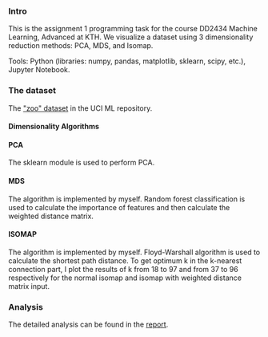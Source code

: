 ### Intro
This is the assignment 1 programming task for the course DD2434 Machine Learning, Advanced at KTH. We visualize a dataset using 3 dimensionality reduction methods: PCA, MDS, and Isomap.

Tools: Python (libraries: numpy, pandas, matplotlib, sklearn, scipy, etc.), Jupyter Notebook.
### The dataset
The ["zoo" dataset](https://archive.ics.uci.edu/ml/datasets/zoo) in the UCI ML repository.

#### Dimensionality Algorithms
#### PCA
The sklearn module is used to perform PCA.
#### MDS
The algorithm is implemented by myself. 
Random forest classification is used to calculate the importance of features and then calculate the weighted distance matrix.  
#### ISOMAP
The algorithm is implemented by myself. Floyd-Warshall algorithm is used to calculate the shortest path distance.
To get optimum k in the k-nearest connection part, I plot the results of k from 18 to 97 and from 37 to 96 respectively for the normal isomap and isomap with weighted distance matrix input.

### Analysis
The detailed analysis can be found in the [report](https://github.com/yangBryants/AML-assignment1-programming-task/blob/main/report.pdf).
